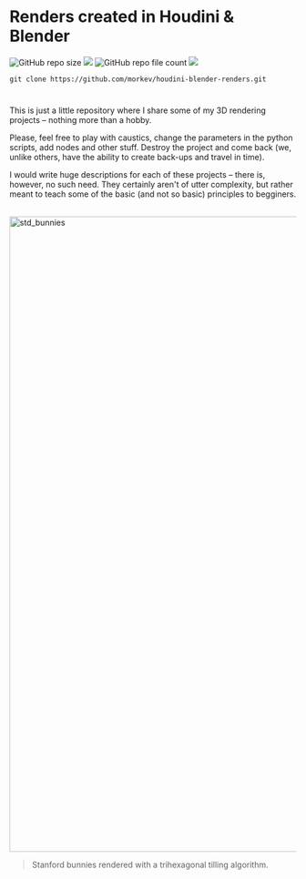 # Renders created in Houdini & Blender

<img alt="GitHub repo size" src="https://img.shields.io/github/repo-size/morkev/houdini-blender-renders"> ![](https://img.shields.io/badge/fun-true-blueviolet) <img alt="GitHub repo file count" src="https://img.shields.io/github/directory-file-count/morkev/houdini-blender-renders"> ![](https://img.shields.io/appveyor/build/gruntjs/grunt)

`git clone https://github.com/morkev/houdini-blender-renders.git`

#

This is just a little repository where I share some of my 3D rendering projects – nothing more than a hobby. 

Please, feel free to play with caustics, change the parameters in the python scripts, add nodes and other stuff. Destroy the project and come back (we, unlike others, have the ability to create back-ups and travel in time).

I would write huge descriptions for each of these projects – there is, however, no such need. They certainly aren't of utter complexity, but rather meant to teach some of the basic (and not so basic) principles to begginers.

<br>

<img width="1116" alt="std_bunnies" src="https://user-images.githubusercontent.com/83437383/149600775-a79c825b-def3-45b4-811b-92e13a6a0da9.png">

> Stanford bunnies rendered with a trihexagonal tilling algorithm.
